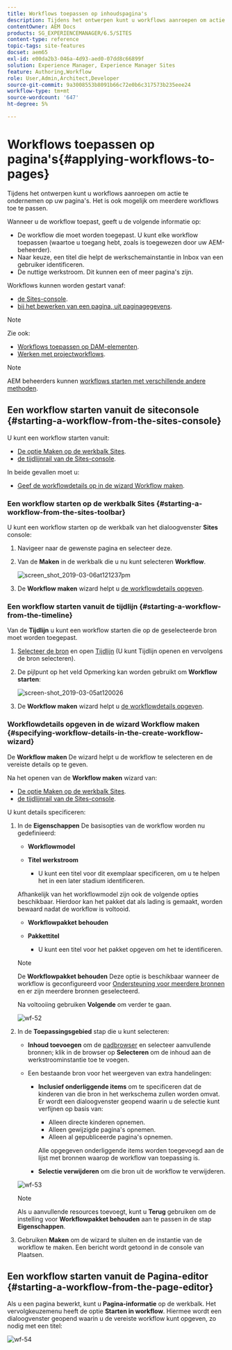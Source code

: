 ```yaml
---
title: Workflows toepassen op inhoudspagina's
description: Tijdens het ontwerpen kunt u workflows aanroepen om actie te ondernemen op uw pagina's. Het is ook mogelijk om meerdere workflows toe te passen.
contentOwner: AEM Docs
products: SG_EXPERIENCEMANAGER/6.5/SITES
content-type: reference
topic-tags: site-features
docset: aem65
exl-id: e00da2b3-046a-4d93-aed0-07dd8c66899f
solution: Experience Manager, Experience Manager Sites
feature: Authoring,Workflow
role: User,Admin,Architect,Developer
source-git-commit: 9a3008553b8091b66c72e0b6c317573b235eee24
workflow-type: tm+mt
source-wordcount: '647'
ht-degree: 5%

---
```


# Workflows toepassen op pagina&#39;s{#applying-workflows-to-pages}

Tijdens het ontwerpen kunt u workflows aanroepen om actie te ondernemen op uw pagina&#39;s. Het is ook mogelijk om meerdere workflows toe te passen.

Wanneer u de workflow toepast, geeft u de volgende informatie op:

* De workflow die moet worden toegepast.
U kunt elke workflow toepassen (waartoe u toegang hebt, zoals is toegewezen door uw AEM-beheerder).
* Naar keuze, een titel die helpt de werkschemainstantie in Inbox van een gebruiker identificeren.
* De nuttige werkstroom. Dit kunnen een of meer pagina&#39;s zijn.

Workflows kunnen worden gestart vanaf:

* [de Sites-console](#starting-a-workflow-from-the-sites-console).
* [bij het bewerken van een pagina, uit paginagegevens](#starting-a-workflow-from-the-page-editor).

>[!NOTE]
>
>Zie ook:
>
>* [Workflows toepassen op DAM-elementen](/help/assets/assets-workflow.md).
>* [Werken met projectworkflows](/help/sites-authoring/projects-with-workflows.md).
>

>[!NOTE]
>
>AEM beheerders kunnen [workflows starten met verschillende andere methoden](/help/sites-administering/workflows-starting.md).

## Een workflow starten vanuit de siteconsole {#starting-a-workflow-from-the-sites-console}

U kunt een workflow starten vanuit:

* [De optie Maken op de werkbalk Sites](#starting-a-workflow-from-the-sites-toolbar).
* [de tijdlijnrail van de Sites-console](#starting-a-workflow-from-the-timeline).

In beide gevallen moet u:

* [Geef de workflowdetails op in de wizard Workflow maken](#specifying-workflow-details-in-the-create-workflow-wizard).

### Een workflow starten op de werkbalk Sites {#starting-a-workflow-from-the-sites-toolbar}

U kunt een workflow starten op de werkbalk van het dialoogvenster **Sites** console:

1. Navigeer naar de gewenste pagina en selecteer deze.

1. Van de **Maken** in de werkbalk die u nu kunt selecteren **Workflow**.

   ![screen_shot_2019-03-06at121237pm](assets/screen_shot_2019-03-06at121237pm.png)

1. De **Workflow maken** wizard helpt u [de workflowdetails opgeven](#specifying-workflow-details-in-the-create-workflow-wizard).

### Een workflow starten vanuit de tijdlijn {#starting-a-workflow-from-the-timeline}

Van de **Tijdlijn** u kunt een workflow starten die op de geselecteerde bron moet worden toegepast.

1. [Selecteer de bron](/help/sites-authoring/basic-handling.md#viewingandselectingyourresources) en open [Tijdlijn](/help/sites-authoring/basic-handling.md#timeline) (U kunt Tijdlijn openen en vervolgens de bron selecteren).
1. De pijlpunt op het veld Opmerking kan worden gebruikt om **Workflow starten**:

   ![screen-shot_2019-03-05at120026](assets/screen-shot_2019-03-05at120026.png)

1. De **Workflow maken** wizard helpt u [de workflowdetails opgeven](#specifying-workflow-details-in-the-create-workflow-wizard).

### Workflowdetails opgeven in de wizard Workflow maken {#specifying-workflow-details-in-the-create-workflow-wizard}

De **Workflow maken** De wizard helpt u de workflow te selecteren en de vereiste details op te geven.

Na het openen van de **Workflow maken** wizard van:

* [De optie Maken op de werkbalk Sites](#starting-a-workflow-from-the-sites-toolbar).
* [de tijdlijnrail van de Sites-console](#starting-a-workflow-from-the-timeline).

U kunt details specificeren:

1. In de **Eigenschappen** De basisopties van de workflow worden nu gedefinieerd:

   * **Workflowmodel**
   * **Titel werkstroom**

      * U kunt een titel voor dit exemplaar specificeren, om u te helpen het in een later stadium identificeren.

   Afhankelijk van het workflowmodel zijn ook de volgende opties beschikbaar. Hierdoor kan het pakket dat als lading is gemaakt, worden bewaard nadat de workflow is voltooid.

   * **Workflowpakket behouden**
   * **Pakkettitel**

      * U kunt een titel voor het pakket opgeven om het te identificeren.

   >[!NOTE]
   >
   >De **Workflowpakket behouden** Deze optie is beschikbaar wanneer de workflow is geconfigureerd voor [Ondersteuning voor meerdere bronnen](/help/sites-developing/workflows-models.md#configuring-a-workflow-for-multi-resource-support) en er zijn meerdere bronnen geselecteerd.

   Na voltooiing gebruiken **Volgende** om verder te gaan.

   ![wf-52](assets/wf-52.png)

1. In de **Toepassingsgebied** stap die u kunt selecteren:

   * **Inhoud toevoegen** om de [padbrowser](/help/sites-authoring/author-environment-tools.md#path-browser) en selecteer aanvullende bronnen; klik in de browser op **Selecteren** om de inhoud aan de werkstroominstantie toe te voegen.

   * Een bestaande bron voor het weergeven van extra handelingen:

      * **Inclusief onderliggende items** om te specificeren dat de kinderen van die bron in het werkschema zullen worden omvat.
Er wordt een dialoogvenster geopend waarin u de selectie kunt verfijnen op basis van:

         * Alleen directe kinderen opnemen.
         * Alleen gewijzigde pagina&#39;s opnemen.
         * Alleen al gepubliceerde pagina&#39;s opnemen.

        Alle opgegeven onderliggende items worden toegevoegd aan de lijst met bronnen waarop de workflow van toepassing is.

      * **Selectie verwijderen** om die bron uit de workflow te verwijderen.

   ![wf-53](assets/wf-53.png)

   >[!NOTE]
   >
   >Als u aanvullende resources toevoegt, kunt u **Terug** gebruiken om de instelling voor **Workflowpakket behouden** aan te passen in de stap **Eigenschappen**.

1. Gebruiken **Maken** om de wizard te sluiten en de instantie van de workflow te maken. Een bericht wordt getoond in de console van Plaatsen.

## Een workflow starten vanuit de Pagina-editor {#starting-a-workflow-from-the-page-editor}

Als u een pagina bewerkt, kunt u **Pagina-informatie** op de werkbalk. Het vervolgkeuzemenu heeft de optie **Starten in workflow**. Hiermee wordt een dialoogvenster geopend waarin u de vereiste workflow kunt opgeven, zo nodig met een titel:

![wf-54](assets/wf-54.png)
